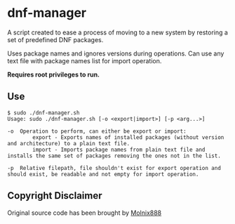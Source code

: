 # dnf-manager

A script created to ease a process of moving to a new system by restoring
a set of predefined DNF packages.

Uses package names and ignores versions during operations.
Can use any text file with package names list for import operation.

**Requires root privileges to run.**

## Use

    $ sudo ./dnf-manager.sh
    Usage: sudo ./dnf-manager.sh [-o <export|import>] [-p <arg...>]

    -o  Operation to perform, can either be export or import:
            export - Exports names of installed packages (without version and architecture) to a plain text file.
            import - Imports package names from plain text file and installs the same set of packages removing the ones not in the list.

    -p  Relative filepath, file shouldn't exist for export operation and should exist, be readable and not empty for import operation.

## Copyright Disclaimer 
Original source code has been brought by [Molnix888](https://github.com/Molnix888/dnf-export-import-pkgs)
